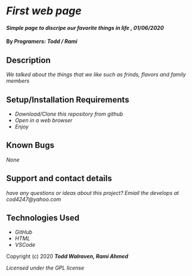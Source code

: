 # _First web page_

#### _Simple page to discripe our favorite things in life , 01/06/2020_

#### By _**Programers: Todd / Rami**_

## Description

_We talked about the things that we like such as frinds, flavors and family members_

## Setup/Installation Requirements

* _Download/Clone this repository from github_
* _Open in a web browser_
* _Enjoy_



## Known Bugs

_None_

## Support and contact details

_have any questions or ideas about this project? Emiail the develops at cod4247@yahoo.com_

## Technologies Used

* _GitHub_
* _HTML_
* _VSCode_

Copyright (c) 2020 **_Todd Walraven, Rami Ahmed_**

_Licensed under the GPL license_